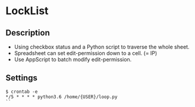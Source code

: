 # LockList

## Description
- Using checkbox status and a Python script to traverse the whole sheet.
- Spreadsheet can set edit-permission down to a cell. (= IP)
- Use AppScript to batch modify edit-permission.

## Settings
```
$ crontab -e
*/5 * * * * python3.6 /home/{USER}/loop.py
``
